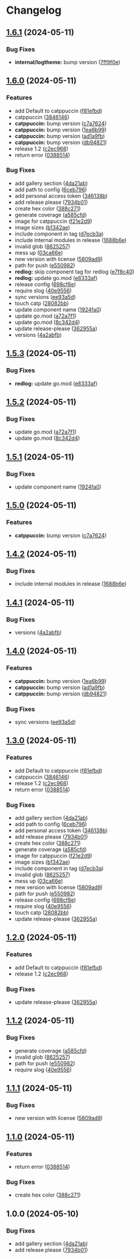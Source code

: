 # Changelog

## [1.6.1](https://github.com/op/redlog/compare/v1.6.0...v1.6.1) (2024-05-11)


### Bug Fixes

* **internal/logtheme:** bump version ([7ff9f0e](https://github.com/op/redlog/commit/7ff9f0e9aff6689bb4b77390050a6c99803159e4))

## [1.6.0](https://github.com/op/redlog/compare/v1.5.3...v1.6.0) (2024-05-11)


### Features

* add Default to catppuccin ([f81efbd](https://github.com/op/redlog/commit/f81efbd724619282fcd455effca400a84efaee56))
* catppuccin ([3846146](https://github.com/op/redlog/commit/3846146cf6999c729d94fb6fdb20977580e7e78d))
* **catppuccin:** bump version ([c7a7624](https://github.com/op/redlog/commit/c7a762495084e498b6178145cbec3fd83cac02a5))
* **catppuccin:** bump version ([1ea6b99](https://github.com/op/redlog/commit/1ea6b9970bad6608fe1814b0507d3c9de71f2adf))
* **catppuccin:** bump version ([ad1a9fb](https://github.com/op/redlog/commit/ad1a9fb6175fb72643119ffd2ccfdc72da028c33))
* **catppuccin:** bump version ([db94821](https://github.com/op/redlog/commit/db94821db4fc92b2682bdd8cccdfb8fb38db547a))
* release 1.2 ([c2ec968](https://github.com/op/redlog/commit/c2ec968c396cd5ed048b4a6621751cf519d6a561))
* return error ([0388514](https://github.com/op/redlog/commit/03885140e3ddb94f559e2aba703622e2d989efaa))


### Bug Fixes

* add gallery section ([4da21ab](https://github.com/op/redlog/commit/4da21abab8a64f20e500885d2d858782d96cbc61))
* add path to config ([6ceb796](https://github.com/op/redlog/commit/6ceb796b0d0b1b0f6bedca01e6b8b4c5f6240485))
* add personal access token ([346138b](https://github.com/op/redlog/commit/346138bc4eb5df54794f35bf34465b651bb6ffbc))
* add release please ([7934b01](https://github.com/op/redlog/commit/7934b011b954768c169fda251de95093483d7289))
* create hex color ([388c271](https://github.com/op/redlog/commit/388c271052e6fa7aa5d0d6ad40ec45ce93ada4b9))
* generate coverage ([a585cfd](https://github.com/op/redlog/commit/a585cfde8884cbc1360749b0755aa08260ffb0d0))
* image for catppuccin ([f21e2d9](https://github.com/op/redlog/commit/f21e2d9704defd7b0bfad2327e4dc8e7d25f15c0))
* image sizes ([b1342ae](https://github.com/op/redlog/commit/b1342ae199e3dbb15ba92ed5cf1a5ebcc6b75957))
* include component in tag ([d7ecb3a](https://github.com/op/redlog/commit/d7ecb3acd7c14b2d8cbcfce18102fa2865fe57ca))
* include internal modules in release ([1688b6e](https://github.com/op/redlog/commit/1688b6e97e5b3874d7d8ffb434dc181474eb0e6c))
* invalid glob ([8625257](https://github.com/op/redlog/commit/86252571bf8c1691dfe88f92d6b34914cc06530c))
* mess up ([03ca66e](https://github.com/op/redlog/commit/03ca66e74e61c251379664320ecb703f594f2783))
* new version with license ([5809ad9](https://github.com/op/redlog/commit/5809ad9718acacf5adb820c1f7776f391c9f5484))
* path for push ([e550982](https://github.com/op/redlog/commit/e5509822ea397565d6c5f8547f641c3eeb71bd2a))
* **redlog:** skip component tag for redlog ([e7f8c40](https://github.com/op/redlog/commit/e7f8c40ab04e84d8604d9a65e4682083f64f63bf))
* **redlog:** update go.mod ([e8333af](https://github.com/op/redlog/commit/e8333af4b9499d2070152d9ecfdf49737bd1bc15))
* release config ([698cf8e](https://github.com/op/redlog/commit/698cf8ee7601c5e6ad3c720c9df5d15031fac280))
* require slog ([40e9556](https://github.com/op/redlog/commit/40e9556112d52b3bf43804712ed3935a06c4ddac))
* sync versions ([ee93a5d](https://github.com/op/redlog/commit/ee93a5dc3dec3df7ce3fdf2aa1eb0da9f24fc914))
* touch catp ([28082bb](https://github.com/op/redlog/commit/28082bb605f8d380810045c4190323cab522b066))
* update component name ([1924fa0](https://github.com/op/redlog/commit/1924fa0fc335c3a4db340d0f2dddc436d64fcafb))
* update go.mod ([a72a7f1](https://github.com/op/redlog/commit/a72a7f1301cc873bffbb1bd606c39ead680e5eb7))
* update go.mod ([8c342d4](https://github.com/op/redlog/commit/8c342d4aefd050452266ef617ed04dffcb09095b))
* update release-please ([362955a](https://github.com/op/redlog/commit/362955a5395d7abd25bc4eeb16a11992a4f1fe71))
* versions ([4a2abfb](https://github.com/op/redlog/commit/4a2abfb8a2479d103f255e4cdb0a61be04b75e60))

## [1.5.3](https://github.com/op/redlog/compare/redlog/v1.5.2...redlog/v1.5.3) (2024-05-11)


### Bug Fixes

* **redlog:** update go.mod ([e8333af](https://github.com/op/redlog/commit/e8333af4b9499d2070152d9ecfdf49737bd1bc15))

## [1.5.2](https://github.com/op/redlog/compare/redlog/v1.5.1...redlog/v1.5.2) (2024-05-11)


### Bug Fixes

* update go.mod ([a72a7f1](https://github.com/op/redlog/commit/a72a7f1301cc873bffbb1bd606c39ead680e5eb7))
* update go.mod ([8c342d4](https://github.com/op/redlog/commit/8c342d4aefd050452266ef617ed04dffcb09095b))

## [1.5.1](https://github.com/op/redlog/compare/redlog/v1.5.0...redlog/v1.5.1) (2024-05-11)


### Bug Fixes

* update component name ([1924fa0](https://github.com/op/redlog/commit/1924fa0fc335c3a4db340d0f2dddc436d64fcafb))

## [1.5.0](https://github.com/op/redlog/compare/redlog-v1.4.2...redlog/v1.5.0) (2024-05-11)


### Features

* **catppuccin:** bump version ([c7a7624](https://github.com/op/redlog/commit/c7a762495084e498b6178145cbec3fd83cac02a5))

## [1.4.2](https://github.com/op/redlog/compare/redlog-v1.4.1...redlog-v1.4.2) (2024-05-11)


### Bug Fixes

* include internal modules in release ([1688b6e](https://github.com/op/redlog/commit/1688b6e97e5b3874d7d8ffb434dc181474eb0e6c))

## [1.4.1](https://github.com/op/redlog/compare/redlog-v1.4.0...redlog-v1.4.1) (2024-05-11)


### Bug Fixes

* versions ([4a2abfb](https://github.com/op/redlog/commit/4a2abfb8a2479d103f255e4cdb0a61be04b75e60))

## [1.4.0](https://github.com/op/redlog/compare/redlog-v1.3.0...redlog-v1.4.0) (2024-05-11)


### Features

* **catppuccin:** bump version ([1ea6b99](https://github.com/op/redlog/commit/1ea6b9970bad6608fe1814b0507d3c9de71f2adf))
* **catppuccin:** bump version ([ad1a9fb](https://github.com/op/redlog/commit/ad1a9fb6175fb72643119ffd2ccfdc72da028c33))
* **catppuccin:** bump version ([db94821](https://github.com/op/redlog/commit/db94821db4fc92b2682bdd8cccdfb8fb38db547a))


### Bug Fixes

* sync versions ([ee93a5d](https://github.com/op/redlog/commit/ee93a5dc3dec3df7ce3fdf2aa1eb0da9f24fc914))

## [1.3.0](https://github.com/op/redlog/compare/redlog-v1.2.0...redlog-v1.3.0) (2024-05-11)


### Features

* add Default to catppuccin ([f81efbd](https://github.com/op/redlog/commit/f81efbd724619282fcd455effca400a84efaee56))
* catppuccin ([3846146](https://github.com/op/redlog/commit/3846146cf6999c729d94fb6fdb20977580e7e78d))
* release 1.2 ([c2ec968](https://github.com/op/redlog/commit/c2ec968c396cd5ed048b4a6621751cf519d6a561))
* return error ([0388514](https://github.com/op/redlog/commit/03885140e3ddb94f559e2aba703622e2d989efaa))


### Bug Fixes

* add gallery section ([4da21ab](https://github.com/op/redlog/commit/4da21abab8a64f20e500885d2d858782d96cbc61))
* add path to config ([6ceb796](https://github.com/op/redlog/commit/6ceb796b0d0b1b0f6bedca01e6b8b4c5f6240485))
* add personal access token ([346138b](https://github.com/op/redlog/commit/346138bc4eb5df54794f35bf34465b651bb6ffbc))
* add release please ([7934b01](https://github.com/op/redlog/commit/7934b011b954768c169fda251de95093483d7289))
* create hex color ([388c271](https://github.com/op/redlog/commit/388c271052e6fa7aa5d0d6ad40ec45ce93ada4b9))
* generate coverage ([a585cfd](https://github.com/op/redlog/commit/a585cfde8884cbc1360749b0755aa08260ffb0d0))
* image for catppuccin ([f21e2d9](https://github.com/op/redlog/commit/f21e2d9704defd7b0bfad2327e4dc8e7d25f15c0))
* image sizes ([b1342ae](https://github.com/op/redlog/commit/b1342ae199e3dbb15ba92ed5cf1a5ebcc6b75957))
* include component in tag ([d7ecb3a](https://github.com/op/redlog/commit/d7ecb3acd7c14b2d8cbcfce18102fa2865fe57ca))
* invalid glob ([8625257](https://github.com/op/redlog/commit/86252571bf8c1691dfe88f92d6b34914cc06530c))
* mess up ([03ca66e](https://github.com/op/redlog/commit/03ca66e74e61c251379664320ecb703f594f2783))
* new version with license ([5809ad9](https://github.com/op/redlog/commit/5809ad9718acacf5adb820c1f7776f391c9f5484))
* path for push ([e550982](https://github.com/op/redlog/commit/e5509822ea397565d6c5f8547f641c3eeb71bd2a))
* release config ([698cf8e](https://github.com/op/redlog/commit/698cf8ee7601c5e6ad3c720c9df5d15031fac280))
* require slog ([40e9556](https://github.com/op/redlog/commit/40e9556112d52b3bf43804712ed3935a06c4ddac))
* touch catp ([28082bb](https://github.com/op/redlog/commit/28082bb605f8d380810045c4190323cab522b066))
* update release-please ([362955a](https://github.com/op/redlog/commit/362955a5395d7abd25bc4eeb16a11992a4f1fe71))

## [1.2.0](https://github.com/op/redlog/compare/v1.1.2...v1.2.0) (2024-05-11)


### Features

* add Default to catppuccin ([f81efbd](https://github.com/op/redlog/commit/f81efbd724619282fcd455effca400a84efaee56))
* release 1.2 ([c2ec968](https://github.com/op/redlog/commit/c2ec968c396cd5ed048b4a6621751cf519d6a561))


### Bug Fixes

* update release-please ([362955a](https://github.com/op/redlog/commit/362955a5395d7abd25bc4eeb16a11992a4f1fe71))

## [1.1.2](https://github.com/op/redlog/compare/v1.1.1...v1.1.2) (2024-05-11)


### Bug Fixes

* generate coverage ([a585cfd](https://github.com/op/redlog/commit/a585cfde8884cbc1360749b0755aa08260ffb0d0))
* invalid glob ([8625257](https://github.com/op/redlog/commit/86252571bf8c1691dfe88f92d6b34914cc06530c))
* path for push ([e550982](https://github.com/op/redlog/commit/e5509822ea397565d6c5f8547f641c3eeb71bd2a))
* require slog ([40e9556](https://github.com/op/redlog/commit/40e9556112d52b3bf43804712ed3935a06c4ddac))

## [1.1.1](https://github.com/op/redlog/compare/v1.1.0...v1.1.1) (2024-05-11)


### Bug Fixes

* new version with license ([5809ad9](https://github.com/op/redlog/commit/5809ad9718acacf5adb820c1f7776f391c9f5484))

## [1.1.0](https://github.com/op/redlog/compare/v1.0.0...v1.1.0) (2024-05-11)


### Features

* return error ([0388514](https://github.com/op/redlog/commit/03885140e3ddb94f559e2aba703622e2d989efaa))


### Bug Fixes

* create hex color ([388c271](https://github.com/op/redlog/commit/388c271052e6fa7aa5d0d6ad40ec45ce93ada4b9))

## 1.0.0 (2024-05-10)


### Bug Fixes

* add gallery section ([4da21ab](https://github.com/op/redlog/commit/4da21abab8a64f20e500885d2d858782d96cbc61))
* add release please ([7934b01](https://github.com/op/redlog/commit/7934b011b954768c169fda251de95093483d7289))
